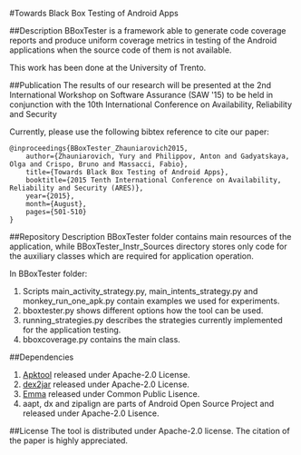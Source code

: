 #Towards Black Box Testing of Android Apps

##Description
BBoxTester is a framework able to generate code coverage reports and produce 
uniform coverage metrics in testing of the Android applications when the source
code of them is not available.

This work has been done at the University of Trento.




##Publication
The results of our research will be presented at the 2nd International Workshop 
on Software Assurance (SAW '15) to be held in conjunction with the 
10th International Conference on Availability, Reliability and Security 

Currently, 
please use the following bibtex reference to cite our paper:

```
@inproceedings{BBoxTester_Zhauniarovich2015, 
    author={Zhauniarovich, Yury and Philippov, Anton and Gadyatskaya, Olga and Crispo, Bruno and Massacci, Fabio},
    title={Towards Black Box Testing of Android Apps}, 
    booktitle={2015 Tenth International Conference on Availability, Reliability and Security (ARES)},
    year={2015}, 
    month={August}, 
    pages={501-510}
}

``` 


##Repository Description
BBoxTester folder contains main resources of the application, while 
BBoxTester_Instr_Sources directory stores only code for the auxiliary classes
which are required for application operation.

In BBoxTester folder:

1. Scripts main_activity_strategy.py, main_intents_strategy.py and 
monkey_run_one_apk.py contain examples we used for experiments.
2. bboxtester.py shows different options how the tool can be used.
3. running_strategies.py describes the strategies currently implemented for
the application testing.
4. bboxcoverage.py contains the main class.



##Dependencies
1. [Apktool](https://github.com/iBotPeaches/Apktool) released under Apache-2.0 
License.
2. [dex2jar](https://github.com/pxb1988/dex2jar) released under Apache-2.0 
License.
3. [Emma](http://emma.sourceforge.net/) released under Common Public Lisence.
4. aapt, dx and zipalign are parts of Android Open Source Project and released under
Apache-2.0 Lisence.



##License
The tool is distributed under Apache-2.0 license. The citation of the paper is 
highly appreciated. 
